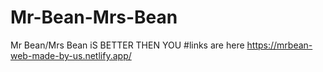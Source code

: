 # Mr-Bean-Mrs-Bean
Mr Bean/Mrs Bean iS BETTER THEN YOU
#links are here 
https://mrbean-web-made-by-us.netlify.app/
